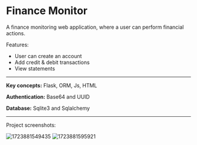 # Finance Monitor
A finance monitoring web application, where a user can perform financial actions.

Features:
- User can create an account
- Add credit & debit transactions
- View statements

------

**Key concepts:** Flask, ORM, Js, HTML

**Authentication:** Base64 and UUID

**Database:** Sqlite3 and Sqlalchemy

------

Project screenshots:

![1723881549435](https://github.com/user-attachments/assets/91f06712-0bc6-4ab8-bcb1-db8dac50e827)
![1723881595921](https://github.com/user-attachments/assets/c10f9bf7-30d4-4c2b-81d6-92ed6d121142)

